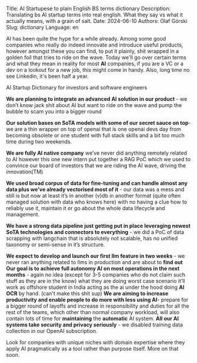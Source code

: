 Title: AI Startupese to plain English BS terms dictionary
Description: Translating bs AI startup terms into real english. What they say vs what it actually means, with a grain of salt.
Date: 2024-06-10
Authors: Olaf Górski
Slug: dictionary
Language: en

AI has been quite the hype for a while already. Among some good companies who really do indeed innovate and introduce useful products, however amongst these you can find, to put it plainly, shit wrapped in a golden foil that tries to ride on the wave. Today we'll go over certain terms and what they mean in reality for most **AI** companies, if you are a VC or a dev on a lookout for a new job, this might come in handy. Also, long time no see Linkedin, it's been half a year.

AI Startup Dictionary for investors and software engineers

**We are planning to integrate an advanced AI solution in our product** - we don’t know jack shit about AI but want to ride on the wave and pump the bubble to scam you into a bigger round

**Our solution bases on SoTA models with some of our secret sauce on top**- we are a thin wrapper on top of openai that is one openai devs day from becoming obsolete or one student with full stack skills and a bit too much time during two weekends.

**We are fully AI native company** we’ve never did anything remotely related to AI however this one new intern put together a RAG PoC which we used to convince our board of investors that we are riding the AI wave, driving the innovation(TM)

**We used broad corpus of data for fine-tuning and can handle almost any data plus we’ve already vectorised most of it** - our data was a mess and still is but now at least it’s in another (v)db in another format (quite often managed solution with data who knows here) with no having a clue how to reliably use it, maintain it or go about the whole data lifecycle and management.

**We have a strong data pipeline just getting put in place leveraging newest SoTA technologies and connectors to everything** - we did a PoC of data scrapping with langchain that is absolutely not scalable, has no unified taxonomy or semi-sense in it’s structure.

**We expect to develop and launch our first llm feature in two weeks** - we never ran anything related to llms in production and are about to **find out** 
**Our goal is to achieve full autonomy AI on most operations in the next months** - again no idea (except for 3-5 companies who do not claim such stuff as they are in the know) what they are doing worst case scenario it’ll work as offshore student in India acting as the ai under the hood doing **AI OCR** by hand. (can't make this shit sup)
**We are aiming to increase productivity and enable people to do more with less using AI**- prepare for a bigger round of layoffs and increase in responsibility and duties for all the rest of the teams, which other than normal company workload, will also contain lots of time for **maintaining** the **automatic** AI system.
**All our AI systems take security and privacy seriously** - we disabled training data collection in our OpenAI subscription.

Look for companies with unique niches with domain expertise where they apply AI pragmatically as a tool rather than purpose itself. More on that soon.